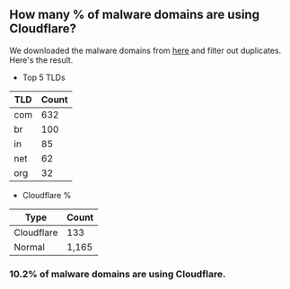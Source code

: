 ## How many % of malware domains are using Cloudflare?


We downloaded the malware domains from [here](https://urlhaus.abuse.ch) and filter out duplicates.
Here's the result.


[//]: # (start replacement)


- Top 5 TLDs

| TLD | Count |
| --- | --- |
| com | 632 |
| br | 100 |
| in | 85 |
| net | 62 |
| org | 32 |


- Cloudflare %

| Type | Count |
| --- | --- |
| Cloudflare | 133 |
| Normal | 1,165 |


### 10.2% of malware domains are using Cloudflare.